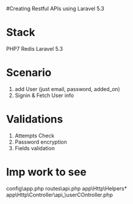 #Creating Restful APIs using Laravel 5.3

# Stack
PHP7
Redis
Laravel 5.3

# Scenario
1. add User (just email, password, added_on)
2. Signin & Fetch User info

# Validations
1. Attempts Check
2. Password encryption
3. Fields validation

# Imp work to see
config\app.php
routes\api.php
app\Http\Helpers\*
app\Http\Controller\api_\userCOntroller.php